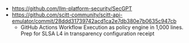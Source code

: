 - https://github.com/llm-platform-security/SecGPT
- https://github.com/scitt-community/scitt-api-emulator/commit/28ddd31739742acd1ca2e7db380e7b0635c947cb
  - GitHub Actions Workflow Execution as policy engine in 1,000 lines. Prep for SLSA L4 in transparency configuration receipt